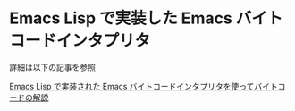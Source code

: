 Emacs Lisp で実装した Emacs バイトコードインタプリタ
====================================================

詳細は以下の記事を参照

[Emacs Lisp で実装された Emacs バイトコードインタプリタを使ってバイトコードの解説](https://qiita.com/chuntaro/items/7086f9bc682df818936e)
